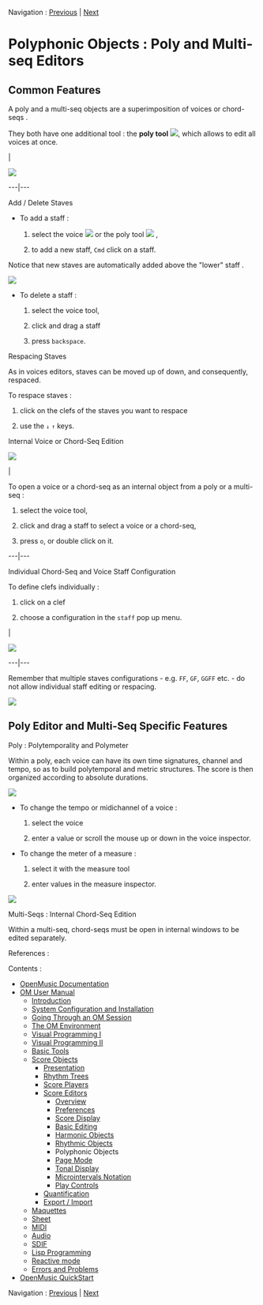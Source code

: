 Navigation : [Previous](Editor-Rhythm "page précédente\(Rhythmic
Objects\)") | [Next](Editor-PageMode "Next\(Page
Mode\)")


# Polyphonic Objects : Poly and Multi-seq Editors

## Common Features

A  poly and a  multi-seq objects are a superimposition of  voices or  chord-
seqs .

They both have one additional tool : the  **poly tool**
![](../res/polytool_icon.png), which allows to edit all voices at once.

|

![](../res/editpoly.png)  
  
---|---  
  
Add / Delete Staves

  * To add a staff : 

    1. select the voice ![](../res/voicet_icon.png) or the poly tool ![](../res/polytool_icon.png) ,

    2. to add a new staff, `Cmd` click on a staff.

Notice that new staves are automatically added  above the "lower" staff .

![](../res/addstaff.png)

  * To delete a staff :

    1. select the voice tool,

    2. click and drag a staff 

    3. press `backspace`.

Respacing Staves

As in voices editors, staves can be moved up of down, and consequently,
respaced.

To respace staves :

  1. click on the clefs of the staves you want to respace

  2. use the `↓` `↑` keys.

Internal Voice or Chord-Seq Edition

![](../res/internalvoice.png)

|

To open a  voice or a  chord-seq as an internal object from a  poly or a
multi-seq  :

  1. select the voice tool,

  2. click and drag a staff to select a voice or a chord-seq,

  3. press `o`, or double click on it. 

  
  
---|---  
  
Individual Chord-Seq and Voice Staff Configuration

To define clefs individually :

  1. click on a clef

  2. choose a configuration in the `staff` pop up menu. 

|

![](../res/select.png)  
  
---|---  
  
Remember that multiple staves configurations - e.g. `FF`, `GF`, `GGFF` etc. -
do not allow individual staff editing or respacing.

![](../res/multiple.png)

## Poly Editor and Multi-Seq Specific Features

Poly : Polytemporality and Polymeter

Within a  poly, each voice can have its own time signatures, channel and
tempo, so as to build polytemporal and metric structures. The score is then
organized according to absolute durations.

![](../res/polypoly1_scr.png)

  * To change the tempo or midichannel of a  voice :

    1. select the voice

    2. enter a value or scroll the mouse up or down in the voice inspector.

  * To change the meter of a measure :

    1. select it with the measure tool

    2. enter values in the measure inspector.

![](../res/changetempo.png)

Multi-Seqs : Internal Chord-Seq Edition

Within a multi-seq, chord-seqs must be open in internal windows to be edited
separately.

References :

Contents :

  * [OpenMusic Documentation](OM-Documentation)
  * [OM User Manual](OM-User-Manual)
    * [Introduction](00-Contents)
    * [System Configuration and Installation](Installation)
    * [Going Through an OM Session](Goingthrough)
    * [The OM Environment](Environment)
    * [Visual Programming I](BasicVisualProgramming)
    * [Visual Programming II](AdvancedVisualProgramming)
    * [Basic Tools](BasicObjects)
    * [Score Objects](ScoreObjects)
      * [Presentation](Score-Objects-Intro)
      * [Rhythm Trees](RT)
      * [Score Players](ScorePlayer)
      * [Score Editors](ScoreEditors)
        * [Overview](Editor-Overview)
        * [Preferences](Editors-Prefs)
        * [Score Display](Editor-Display)
        * [Basic Editing](Editor-Basics)
        * [Harmonic Objects](Harmonic-Obj-Editor)
        * [Rhythmic Objects](Editor-Rhythm)
        * Polyphonic Objects
        * [Page Mode](Editor-PageMode)
        * [Tonal Display](Editor-Tonality)
        * [Microintervals Notation](Editor-Microintervals)
        * [Play Controls](Editor-Play)
      * [Quantification](Quantification)
      * [Export / Import](ImportExport)
    * [Maquettes](Maquettes)
    * [Sheet](Sheet)
    * [MIDI](MIDI)
    * [Audio](Audio)
    * [SDIF](SDIF)
    * [Lisp Programming](Lisp)
    * [Reactive mode](Reactive)
    * [Errors and Problems](errors)
  * [OpenMusic QuickStart](QuickStart-Chapters)

Navigation : [Previous](Editor-Rhythm "page précédente\(Rhythmic
Objects\)") | [Next](Editor-PageMode "Next\(Page
Mode\)")

